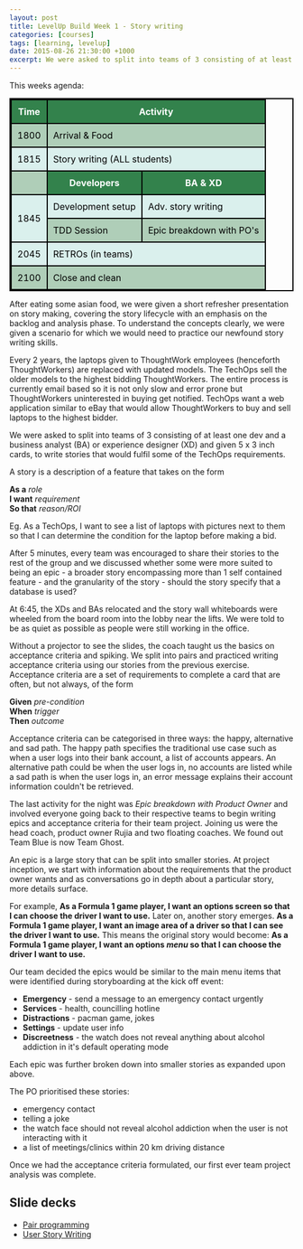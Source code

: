 ```yaml
---
layout: post
title: LevelUp Build Week 1 - Story writing
categories: [courses]
tags: [learning, levelup]
date: 2015-08-26 21:30:00 +1000
excerpt: We were asked to split into teams of 3 consisting of at least one dev and a business analyst (BA) or experience designer (XD) and given 5 x 3 inch cards, to write stories that would fulfil some of the TechOps requirements. 
---
```

<style>

table{
	margin: 0 auto;
    border-collapse: collapse;
    border-spacing: 0;
    border:2px solid #000000;
}

th{
    background: #33824c;
    color: white;
}

th, td{
    border:2px solid #000000;
    padding: 10px;
}

td{
	color: black;
}

tr:nth-child(even){
	background: #afceb8;
}

tr:nth-child(odd){
	background: #daf0ed;
}

</style>
This weeks agenda:

<table>
	<tr><th><b>Time</b></th><th colspan="2"><b>Activity</b></th></tr>
	<tr><td>1800</td><td colspan="2">Arrival & Food</td></tr>
	<tr><td>1815</td><td colspan="2">Story writing (ALL students)</td></tr>
	<tr><td></td><th>Developers</th><th>BA & XD</th></tr>
	<tr><td rowspan="2">1845</td><td>Development setup</td><td>Adv. story writing</td></tr>
	<tr><td>TDD Session</td><td>Epic breakdown with PO's</td></tr>
	<tr><td>2045</td><td colspan="2">RETROs (in teams)</td></tr>
	<tr><td>2100</td><td colspan="2">Close and clean</td></tr>
</table>

After eating some asian food, we were given a short refresher presentation on story making, covering the story lifecycle with an emphasis on the backlog and analysis phase.  To understand the concepts clearly, we were given a scenario for which we would need to practice our newfound story writing skills.  

Every 2 years, the laptops given to ThoughtWork employees (henceforth ThoughtWorkers) are replaced with updated models.  The TechOps sell the older models to the highest bidding ThoughtWorkers.  The entire process is currently email based so it is not only slow and error prone but ThoughtWorkers uninterested in buying get notified.  TechOps want a web application similar to eBay that would allow ThoughtWorkers to buy and sell laptops to the highest bidder.  

We were asked to split into teams of 3 consisting of at least one dev and a business analyst (BA) or experience designer (XD) and given 5 x 3 inch cards, to write stories that would fulfil some of the TechOps requirements.  

A story is a description of a feature that takes on the form 

**As a** _role_<br>
**I want** _requirement_<br>
**So that** _reason/ROI_<br>

Eg. As a TechOps, I want to see a list of laptops with pictures next to them so that I can determine the condition for the laptop before making a bid.  

After 5 minutes, every team was encouraged to share their stories to the rest of the group and we discussed whether some were more suited to being an epic - a broader story encompassing more than 1 self contained feature - and the granularity of the story - should the story specify that a database is used?  

At 6:45, the XDs and BAs relocated and the story wall whiteboards were wheeled from the board room into the lobby near the lifts.  We were told to be as quiet as possible as people were still working in the office.  

Without a projector to see the slides, the coach taught us the basics on acceptance criteria and spiking.  We split into pairs and practiced writing acceptance criteria using our stories from the previous exercise.  Acceptance criteria are a set of requirements to complete a card that are often, but not always, of the form 

**Given** _pre-condition_<br>
**When** _trigger_<br>
**Then** _outcome_

Acceptance criteria can be categorised in three ways: the happy, alternative and sad path. The happy path specifies the traditional use case such as when a user logs into their bank account, a list of accounts appears.  An alternative path could be when the user logs in, no accounts are listed while a sad path is when the user logs in, an error message explains their account information couldn't be retrieved.  

The last activity for the night was _Epic breakdown with Product Owner_ and involved everyone going back to their respective teams to begin writing epics and acceptance criteria for their team project.  Joining us were the head coach, product owner Rujia and two floating coaches.  We found out Team Blue is now Team Ghost.  

An epic is a large story that can be split into smaller stories.  At project inception, we start with information about the requirements that the product owner wants and as conversations go in depth about a particular story, more details surface.  

For example, <b>As a Formula 1 game player, I want an options screen so that I can choose the driver I want to use.</b> Later on, another story emerges. <b>As a Formula 1 game player, I want an image area of a driver so that I can see the driver I want to use.</b> This means the original story would become: <b>As a Formula 1 game player, I want an options _menu_ so that I can choose the driver I want to use.</b>

Our team decided the epics would be similar to the main menu items that were identified during storyboarding at the kick off event: 

* <b>Emergency</b> - send a message to an emergency contact urgently
* <b>Services</b> - health, councilling hotline
* <b>Distractions</b> - pacman game, jokes
* <b>Settings</b> - update user info
* <b>Discreetness</b> - the watch does not reveal anything about alcohol addiction in it's default operating mode

Each epic was further broken down into smaller stories as expanded upon above.

The PO prioritised these stories:

* emergency contact
* telling a joke
* the watch face should not reveal alcohol addiction when the user is not interacting with it
* a list of meetings/clinics within 20 km driving distance

Once we had the acceptance criteria formulated, our first ever team project analysis was complete. 

## Slide decks

* [Pair programming](https://drive.google.com/file/d/0B6JIIawp8JvsOTdGR3BWNGJxdlU/view?usp=sharing)
* [User Story Writing](https://drive.google.com/file/d/0B6JIIawp8JvsX1RLNnFtVThCZnM/view?usp=sharing)
